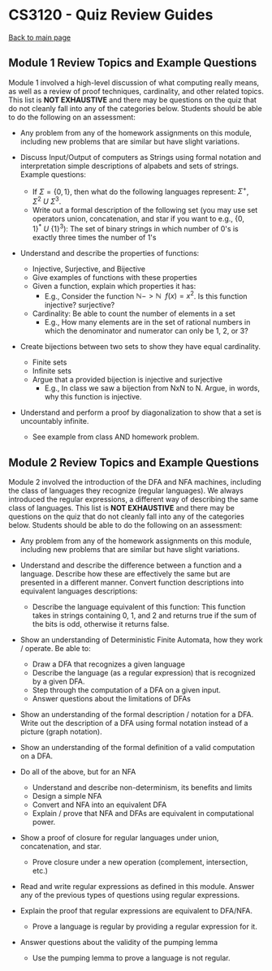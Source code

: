 CS3120 - Quiz Review Guides
===============================

[Back to main page](../index.html)

<a name="introduction"></a>Module 1 Review Topics and Example Questions
---------------------------------------

Module 1 involved a high-level discussion of what computing really means, as well as a review of proof techniques, cardinality, and other related topics. This list is **NOT EXHAUSTIVE** and there may be questions on the quiz that do not cleanly fall into any of the categories below. Students should be able to do the following on an assessment:

- Any problem from any of the homework assignments on this module, including new problems that are similar but have slight variations.

- Discuss Input/Output of computers as Strings using formal notation and interpretation simple descriptions of alpabets and sets of strings. Example questions:
	- If $\Sigma=\{0,1\}$, then what do the following languages represent: $\Sigma^+$, $\Sigma^2 \ U \ \Sigma^3$. 
	- Write out a formal description of the following set (you may use set operators union, concatenation, and star if you want to e.g., $\{0,1\}^* \ U \ \{1\}^3$): The set of binary strings in which number of 0's is exactly three times the number of 1's

- Understand and describe the properties of functions:
	- Injective, Surjective, and Bijective
	- Give examples of functions with these properties
	- Given a function, explain which properties it has:
		- E.g., Consider the function $\mathbb{N}->\mathbb{N} \ \ f(x)=x^2$. Is this function injective? surjective?
	- Cardinality: Be able to count the number of elements in a set
		- E.g., How many elements are in the set of rational numbers in which the denominator and numerator can only be 1, 2, or 3?

- Create bijections between two sets to show they have equal cardinality.
	- Finite sets
	- Infinite sets
	- Argue that a provided bijection is injective and surjective
		- E.g., In class we saw a bijection from NxN to N. Argue, in words, why this function is injective.

- Understand and perform a proof by diagonalization to show that a set is uncountably infinite.
	- See example from class AND homework problem.


<a name="introduction"></a>Module 2 Review Topics and Example Questions
---------------------------------------

Module 2 involved the introduction of the DFA and NFA machines, including the class of languages they recognize (regular languages). We always introduced the regular expressions, a different way of describing the same class of languages. This list is **NOT EXHAUSTIVE** and there may be questions on the quiz that do not cleanly fall into any of the categories below. Students should be able to do the following on an assessment:

- Any problem from any of the homework assignments on this module, including new problems that are similar but have slight variations.

- Understand and describe the difference between a function and a language. Describe how these are effectively the same but are presented in a different manner. Convert function descriptions into equivalent languages descriptions:
	- Describe the language equivalent of this function: This function takes in strings containing 0, 1, and 2 and returns true if the sum of the bits is odd, otherwise it returns false.

- Show an understanding of Deterministic Finite Automata, how they work / operate. Be able to:
	- Draw a DFA that recognizes a given language
	- Describe the language (as a regular expression) that is recognized by a given DFA.
	- Step through the computation of a DFA on a given input.
	- Answer questions about the limitations of DFAs

- Show an understanding of the formal description / notation for a DFA. Write out the description of a DFA using formal notation instead of a picture (graph notation).

- Show an understanding of the formal definition of a valid computation on a DFA.

- Do all of the above, but for an NFA
	- Understand and describe non-determinism, its benefits and limits
	- Design a simple NFA
	- Convert and NFA into an equivalent DFA
	- Explain / prove that NFA and DFAs are equivalent in computational power.

- Show a proof of closure for regular languages under union, concatenation, and star.
	- Prove closure under a new operation (complement, intersection, etc.)

- Read and write regular expressions as defined in this module. Answer any of the previous types of questions using regular expressions.

- Explain the proof that regular expressions are equivalent to DFA/NFA.
	- Prove a language is regular by providing a regular expression for it.

- Answer questions about the validity of the pumping lemma
	- Use the pumping lemma to prove a language is not regular.








